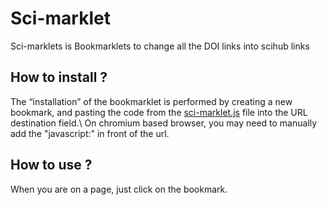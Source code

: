 # Sci-marklet
Sci-marklets is Bookmarklets to change all the DOI links into scihub links

## How to install ?
The “installation” of the bookmarklet is performed by creating a new bookmark, and pasting the code from the [sci-marklet.js](sci-marklet.js) file into the URL destination field.\\
On chromium based browser, you may need to manually add the "javascript:" in front of the url.

## How to use ?
When you are on a page, just click on the bookmark.
